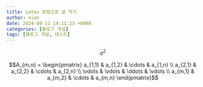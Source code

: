 ```yaml
---
title: Latex 문법으로 글 적기
author: nian
date: 2024-08-11 14:11:23 +0900
categories: [블로그 개설]
tags: [블로그 개설, 테스트]
---
```


$$a^2$$

$$A_{m,n} =
 \begin{pmatrix}
  a_{1,1} & a_{1,2} & \cdots & a_{1,n} \\
  a_{2,1} & a_{2,2} & \cdots & a_{2,n} \\
  \vdots  & \vdots  & \ddots & \vdots  \\
  a_{m,1} & a_{m,2} & \cdots & a_{m,n}
 \end{pmatrix}$$